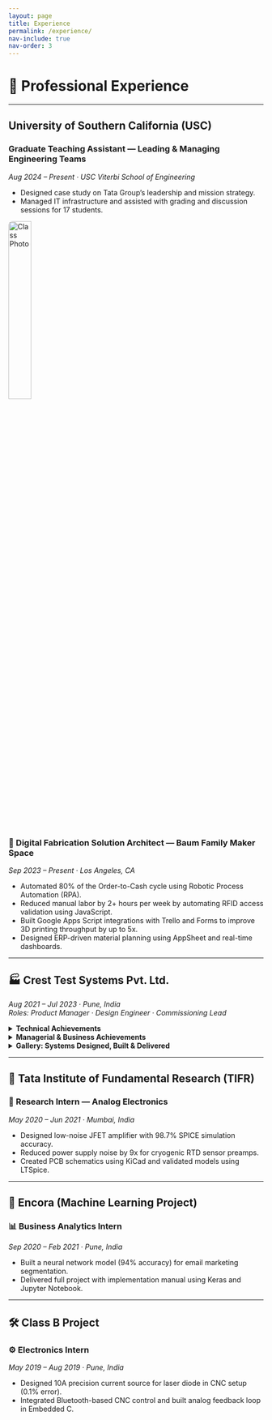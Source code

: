 ```yaml
---
layout: page
title: Experience
permalink: /experience/
nav-include: true
nav-order: 3
---
```


# 💼 Professional Experience

---

## University of Southern California (USC)
### Graduate Teaching Assistant — Leading & Managing Engineering Teams  
*Aug 2024 – Present · USC Viterbi School of Engineering*  
- Designed case study on Tata Group’s leadership and mission strategy.  
- Managed IT infrastructure and assisted with grading and discussion sessions for 17 students.
<img src="https://anikulkarn.github.io/portfolio/assets/img/ISE544_FA24_classphoto.jpg" alt="Class Photo" style="width: 30%; border-radius: 8px; margin-bottom: 1.5rem;"/>


### 🎯 Digital Fabrication Solution Architect — Baum Family Maker Space  
*Sep 2023 – Present · Los Angeles, CA*  
- Automated 80% of the Order-to-Cash cycle using Robotic Process Automation (RPA).  
- Reduced manual labor by 2+ hours per week by automating RFID access validation using JavaScript.  
- Built Google Apps Script integrations with Trello and Forms to improve 3D printing throughput by up to 5x.  
- Designed ERP-driven material planning using AppSheet and real-time dashboards.

---

## 🏭 Crest Test Systems Pvt. Ltd.  
<em>Aug 2021 – Jul 2023 · Pune, India</em>  
<em>Roles: Product Manager · Design Engineer · Commissioning Lead</em>

<details>
<summary><strong>Technical Achievements</strong></summary>

<ul>
  <li><strong>Developed and shipped 19+ variants</strong> of high-voltage testers (up to 200kV), integrating modular and reusable designs to support scalability and field deployment.</li>
  <li><strong>Designed diagnostic-enabled high-voltage probes</strong> with safety interlocks and dielectric material studies — reduced setup time from <strong>20 minutes to 5 minutes</strong>.</li>
  <li><strong>Built custom test probes</strong> for motor winding, vacuum, and gas circuit breaker testing — machined in Teflon and Derline to ensure HV safety margins.</li>
  <li><strong>Designed self-diagnostic PCBs</strong> with 20ms analog comparator-based insulation breakdown detection using opto-isolated microcontroller logic.</li>
  <li><strong>Developed contact resistance meter</strong> with 500A DC source and Kelvin's Bridge — achieved <strong>97% accuracy</strong> in micro/milliohm range.</li>
  <li><strong>Applied MBSE + parametric CAD</strong> for rapid product customization — $6K configurations built in <strong>under 3 days</strong>.</li>
  <li><strong>Reduced external wiring by 70%</strong> by designing compact PCBs with UART, SPI, and I2C embedded communication.</li>
  <li><strong>Built and validated 10A constant current source</strong> with analog feedback and 0.1% error, integrated into a CNC-controlled laser system.</li>
  <li><strong>Achieved ±0.5% accuracy</strong> through PLC-based ISO/IEC-compliant automated calibration routines for HV testers.</li>
  <li><strong>Redesigned HMI UX</strong> for system diagnostics, modularity, and analytics — improved customer satisfaction by <strong>80%</strong>.</li>
</ul>

</details>

<details>
<summary><strong>Managerial & Business Achievements</strong></summary>

<ul>
  <li><strong>Owned the product roadmap</strong> for HV testers, aligned with VOC feedback from 5+ Tier-1 OEM clients (ABB, Siemens, Alstom, Schneider, Crompton).</li>
  <li><strong>Secured first 10+ customers</strong> in under 1.5 years by coordinating GTM strategy with sales, marketing, and support teams.</li>
  <li><strong>Drove 10% YoY revenue growth</strong> and improved <strong>gross margin by 15%</strong> through ERP automation and pricing optimization.</li>
  <li><strong>Integrated BOM + ERP systems</strong> to automate part costing and reduce quoting time for $200K configurations by <strong>30+ days</strong>.</li>
  <li><strong>Defined a dedicated Scrum Master role</strong> to coordinate between hardware, software, and mechanical teams — improved iteration speed by <strong>30%</strong>.</li>
  <li><strong>Created ERP logic</strong> for raw material planning, MOQ/MSQ, SKU generation — scaled production of <strong>19 HV testers</strong> + <strong>9 resistance meters</strong>.</li>
  <li><strong>Led on-site commissioning</strong> for 5+ national and 1 international client — <strong>reduced debugging time by 70%</strong> using automated diagnostics.</li>
  <li><strong>Delivered SOPs, wiring diagrams, and installation guides</strong> — reduced service calls by <strong>90%</strong> and increased customer independence.</li>
  <li><strong>Conducted technical training</strong> for installation contractors, internal team members, and local vendors to ensure reliable deployment and handover.</li>
</ul>

</details>

<details>
<summary><strong>Gallery: Systems Designed, Built & Delivered</strong></summary>

<img src="https://anikulkarn.github.io/portfolio/assets/img/crest_MTSparametricCAD.jpg" alt="3D Render of Motor Testing System" style="width: 30%; border-radius: 8px; margin-bottom: 1.5rem;" />
<li><strong>Parametric CAD:</strong> Modular internal architecture designed for HV insulation, scalability, and safe operator servicing — used for design approval process (DAP)</li>

<img src="https://anikulkarn.github.io/portfolio/assets/img/crest_MTSlayout.jpg" alt="3D Render of factory layout" style="width: 30%; border-radius: 8px; margin-bottom: 1.5rem;" />
<li><strong>Factory layout:</strong> Testing cell layout with integrated safety interlocks, PC-HMI zone, and isolation boundaries</li>

<img src="https://anikulkarn.github.io/portfolio/assets/img/crest_PCB.jpg" alt="Diagnostic PCB" style="width: 30%; border-radius: 8px; margin-bottom: 1.5rem;" />
<li><strong>PCB with self-diagnostics:</strong> Self-diagnostic controller board with opto-isolated trip logic and analog feedback for insulation testing</li>

<img src="https://anikulkarn.github.io/portfolio/assets/img/crest_CRM.jpg" alt="Contact Resistance Tester" style="width: 30%; border-radius: 8px; margin-bottom: 1.5rem;" />
<li><strong>Contact Resistance Meter:</strong> 500A contact resistance meter with HMI control and diagnostics — configured for rapid deployment to Tier-1 OEM client (Schneider)</li>

<img src="https://anikulkarn.github.io/portfolio/assets/img/crest_hipot.jpg" alt="Hipot Tester" style="width: 30%; border-radius: 8px; margin-bottom: 1.5rem;" />
<li><strong>AC Hipot Tester:</strong> Fully customized 10kV/500mA insulation tester with analog controls & interlocks (export quality — for sale in USA and Australia)</li>

<img src="https://anikulkarn.github.io/portfolio/assets/img/crest_MTSVFD.jpg" alt="VFD Integration" style="width: 30%; border-radius: 8px; margin-bottom: 1.5rem;" />
<li><strong>VFD Integration:</strong> High-current control using variable frequency drive for automated motor testing</li>

<img src="https://anikulkarn.github.io/portfolio/assets/img/crest_busbars.jpg" alt="Power Bus Bars" style="width: 30%; border-radius: 8px; margin-bottom: 1.5rem;" />
<li><strong>Power Bus Bars:</strong> High current terminals & busbars custom-designed for +1000A current with short-circuit protection and earthing connectors</li>

<img src="https://anikulkarn.github.io/portfolio/assets/img/crest_relays.jpg" alt="Relay bank" style="width: 30%; border-radius: 8px; margin-bottom: 1.5rem;" />
<li><strong>Relay Bank:</strong> Modular relay/optocoupler boards mounted on custom rack — enabling real-time multi-channel control and sensing using PLC</li>

<img src="https://anikulkarn.github.io/portfolio/assets/img/crest_MTSfabrication.jpg" alt="Fabrication Inspection" style="width: 30%; border-radius: 8px; margin-bottom: 1.5rem;" />
<li><strong>Fabrication:</strong> Fabrication inspection of motor tester enclosure with local suppliers in India</li>

<img src="https://anikulkarn.github.io/portfolio/assets/img/crest_MTSready.jpg" alt="Final Motor Testing System" style="width: 30%; border-radius: 8px; margin-bottom: 1.5rem;" />
<li><strong>Ready-to-ship System:</strong> Final motor tester cabinet with lockable panel access and product-standardized color scheme (accepted by Tier-1 OEMs)</li>

</details>

---

## 🧪 Tata Institute of Fundamental Research (TIFR)
### 🔬 Research Intern — Analog Electronics  
*May 2020 – Jun 2021 · Mumbai, India*  
- Designed low-noise JFET amplifier with 98.7% SPICE simulation accuracy.  
- Reduced power supply noise by 9x for cryogenic RTD sensor preamps.  
- Created PCB schematics using KiCad and validated models using LTSpice.

---

## 🧠 Encora (Machine Learning Project)
### 📊 Business Analytics Intern  
*Sep 2020 – Feb 2021 · Pune, India*  
- Built a neural network model (94% accuracy) for email marketing segmentation.  
- Delivered full project with implementation manual using Keras and Jupyter Notebook.

---

## 🛠️ Class B Project
### ⚙️ Electronics Intern  
*May 2019 – Aug 2019 · Pune, India*  
- Designed 10A precision current source for laser diode in CNC setup (0.1% error).  
- Integrated Bluetooth-based CNC control and built analog feedback loop in Embedded C.
